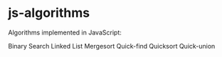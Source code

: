 js-algorithms
=============

Algorithms implemented in JavaScript:

Binary Search
Linked List
Mergesort
Quick-find
Quicksort
Quick-union
